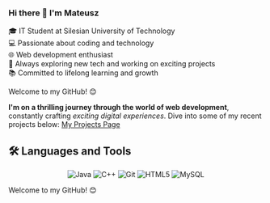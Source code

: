 ### Hi there 👋 I'm Mateusz  

🎓 IT Student at Silesian University of Technology  
💻 Passionate about coding and technology  
🌐 Web development enthusiast  
🚀 Always exploring new tech and working on exciting projects  
📚 Committed to lifelong learning and growth  

Welcome to my GitHub! 😊

**I'm on a thrilling journey through the world of web development**, constantly crafting *exciting digital experiences*. Dive into some of my recent projects below:
[My Projects Page](https://matsarwa.github.io)


## 🛠️ Languages and Tools

<p align="center">
  <img alt="Java" src="https://img.shields.io/badge/Java-007396?style=flat-square&logo=java&logoColor=white">
  <img alt="C++" src="https://img.shields.io/badge/C++-00599C?style=flat-square&logo=c%2B%2B&logoColor=white">
  <img alt="Git" src="https://img.shields.io/badge/Git-F05032?style=flat-square&logo=git&logoColor=white">
  <img alt="HTML5" src="https://img.shields.io/badge/HTML5-E34F26?style=flat-square&logo=html5&logoColor=white">
  <img alt="MySQL" src="https://img.shields.io/badge/MySQL-4479A1?style=flat-square&logo=mysql&logoColor=white">
</p>

Welcome to my GitHub! 😊
